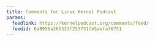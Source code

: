 ```yaml
---
title: Comments for Linux Kernel Podcast
params:
  feedlink: https://kernelpodcast.org/comments/feed/
  feedid: 0a8956a265333f253731fe5aefa76751
---
```

